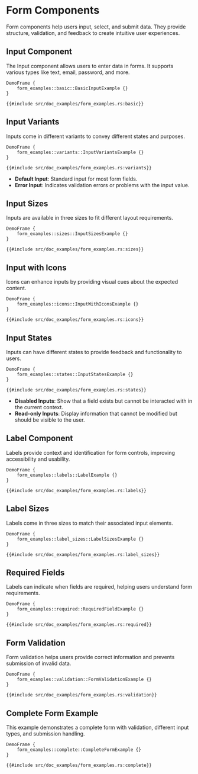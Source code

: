 # Form Components

Form components help users input, select, and submit data. They provide structure, validation, and feedback to create intuitive user experiences.

## Input Component

The Input component allows users to enter data in forms. It supports various types like text, email, password, and more.

```inject-dioxus
DemoFrame {
    form_examples::basic::BasicInputExample {}
}
```

```rust, no_run
{{#include src/doc_examples/form_examples.rs:basic}}
```

## Input Variants

Inputs come in different variants to convey different states and purposes.

```inject-dioxus
DemoFrame {
    form_examples::variants::InputVariantsExample {}
}
```

```rust, no_run
{{#include src/doc_examples/form_examples.rs:variants}}
```

- **Default Input**: Standard input for most form fields.
- **Error Input**: Indicates validation errors or problems with the input value.

## Input Sizes

Inputs are available in three sizes to fit different layout requirements.

```inject-dioxus
DemoFrame {
    form_examples::sizes::InputSizesExample {}
}
```

```rust, no_run
{{#include src/doc_examples/form_examples.rs:sizes}}
```

## Input with Icons

Icons can enhance inputs by providing visual cues about the expected content.

```inject-dioxus
DemoFrame {
    form_examples::icons::InputWithIconsExample {}
}
```

```rust, no_run
{{#include src/doc_examples/form_examples.rs:icons}}
```

## Input States

Inputs can have different states to provide feedback and functionality to users.

```inject-dioxus
DemoFrame {
    form_examples::states::InputStatesExample {}
}
```

```rust, no_run
{{#include src/doc_examples/form_examples.rs:states}}
```

- **Disabled Inputs**: Show that a field exists but cannot be interacted with in the current context.
- **Read-only Inputs**: Display information that cannot be modified but should be visible to the user.

## Label Component

Labels provide context and identification for form controls, improving accessibility and usability.

```inject-dioxus
DemoFrame {
    form_examples::labels::LabelExample {}
}
```

```rust, no_run
{{#include src/doc_examples/form_examples.rs:labels}}
```

## Label Sizes

Labels come in three sizes to match their associated input elements.

```inject-dioxus
DemoFrame {
    form_examples::label_sizes::LabelSizesExample {}
}
```

```rust, no_run
{{#include src/doc_examples/form_examples.rs:label_sizes}}
```

## Required Fields

Labels can indicate when fields are required, helping users understand form requirements.

```inject-dioxus
DemoFrame {
    form_examples::required::RequiredFieldExample {}
}
```

```rust, no_run
{{#include src/doc_examples/form_examples.rs:required}}
```

## Form Validation

Form validation helps users provide correct information and prevents submission of invalid data.

```inject-dioxus
DemoFrame {
    form_examples::validation::FormValidationExample {}
}
```

```rust, no_run
{{#include src/doc_examples/form_examples.rs:validation}}
```

## Complete Form Example

This example demonstrates a complete form with validation, different input types, and submission handling.

```inject-dioxus
DemoFrame {
    form_examples::complete::CompleteFormExample {}
}
```

```rust, no_run
{{#include src/doc_examples/form_examples.rs:complete}}
```
